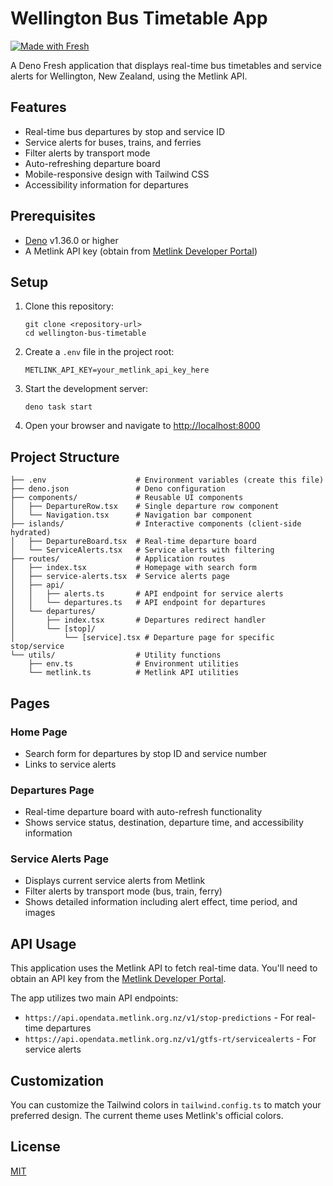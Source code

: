 # Wellington Bus Timetable App

[![Made with Fresh](https://fresh.deno.dev/fresh-badge.svg)](https://fresh.deno.dev)

A Deno Fresh application that displays real-time bus timetables and service alerts for Wellington, New Zealand, using the Metlink API.

## Features

- Real-time bus departures by stop and service ID
- Service alerts for buses, trains, and ferries
- Filter alerts by transport mode
- Auto-refreshing departure board
- Mobile-responsive design with Tailwind CSS
- Accessibility information for departures

## Prerequisites

- [Deno](https://deno.land/) v1.36.0 or higher
- A Metlink API key (obtain from [Metlink Developer Portal](https://opendata.metlink.org.nz/))

## Setup

1. Clone this repository:
   ```
   git clone <repository-url>
   cd wellington-bus-timetable
   ```

2. Create a `.env` file in the project root:
   ```
   METLINK_API_KEY=your_metlink_api_key_here
   ```

3. Start the development server:
   ```
   deno task start
   ```

4. Open your browser and navigate to [http://localhost:8000](http://localhost:8000)

## Project Structure

```
├── .env                    # Environment variables (create this file)
├── deno.json               # Deno configuration
├── components/             # Reusable UI components
│   ├── DepartureRow.tsx    # Single departure row component
│   └── Navigation.tsx      # Navigation bar component
├── islands/                # Interactive components (client-side hydrated)
│   ├── DepartureBoard.tsx  # Real-time departure board 
│   └── ServiceAlerts.tsx   # Service alerts with filtering
├── routes/                 # Application routes
│   ├── index.tsx           # Homepage with search form
│   ├── service-alerts.tsx  # Service alerts page
│   ├── api/
│   │   ├── alerts.ts       # API endpoint for service alerts
│   │   └── departures.ts   # API endpoint for departures
│   └── departures/
│       ├── index.tsx       # Departures redirect handler
│       └── [stop]/
│           └── [service].tsx # Departure page for specific stop/service
└── utils/                  # Utility functions
    ├── env.ts              # Environment utilities
    └── metlink.ts          # Metlink API utilities
```

## Pages

### Home Page
- Search form for departures by stop ID and service number
- Links to service alerts

### Departures Page
- Real-time departure board with auto-refresh functionality
- Shows service status, destination, departure time, and accessibility information

### Service Alerts Page
- Displays current service alerts from Metlink
- Filter alerts by transport mode (bus, train, ferry)
- Shows detailed information including alert effect, time period, and images

## API Usage

This application uses the Metlink API to fetch real-time data. You'll need to obtain an API key from the [Metlink Developer Portal](https://opendata.metlink.org.nz/).

The app utilizes two main API endpoints:
- `https://api.opendata.metlink.org.nz/v1/stop-predictions` - For real-time departures
- `https://api.opendata.metlink.org.nz/v1/gtfs-rt/servicealerts` - For service alerts

## Customization

You can customize the Tailwind colors in `tailwind.config.ts` to match your preferred design. The current theme uses Metlink's official colors.

## License

[MIT](LICENSE)